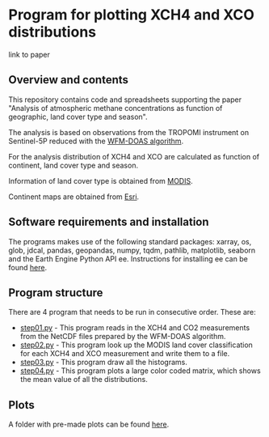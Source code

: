 # Program for plotting XCH4 and XCO distributions
link to paper

## Overview and contents 
This repository contains code and spreadsheets supporting the paper "Analysis of atmospheric methane concentrations as function of geographic, land cover type and season".

The analysis is based on observations from the TROPOMI instrument on Sentinel-5P reduced with the [WFM-DOAS algorithm](https://www.iup.uni-bremen.de/carbon_ghg/products/tropomi_wfmd/).

For the analysis distribution of XCH4 and XCO are calculated as function of continent, land cover type and season.

Information of land cover type is obtained from [MODIS](https://developers.google.com/earth-engine/datasets/catalog/MODIS_006_MCD12Q1).

Continent maps are obtained from [Esri](https://hub.arcgis.com/datasets/esri::world-continents/).

## Software requirements and installation
The programs makes use of the following standard packages: xarray, os, glob, jdcal, pandas, geopandas, numpy, tqdm, pathlib, matplotlib, seaborn and the Earth Engine Python API ee. Instructions for installing ee can be found [here](https://developers.google.com/earth-engine/guides/python_install).

## Program structure
There are 4 program that needs to be run in consecutive order. These are:

 - [step01.py](step01.py) - This program reads in the XCH4 and CO2 measurements from the NetCDF files prepared by the WFM-DOAS algorithm.
 - [step02.py](step02.py) - This program look up the MODIS land cover classification for each XCH4 and XCO measurement and write them to a file.
 - [step03.py](step03.py) - This program draw all the histograms.
 - [step04.py](step04.py) - This program plots a large color coded matrix, which shows the mean value of all the distributions. 

## Plots
A folder with pre-made plots can be found [here](Figs/).



